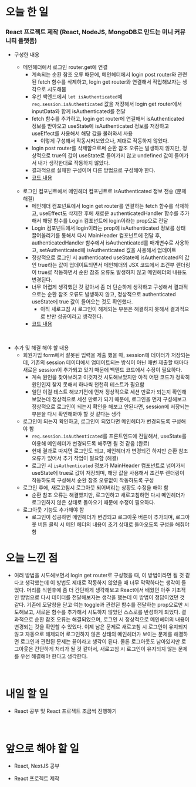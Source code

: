 # 오늘 한 일

### React 프로젝트 제작 (React, NodeJS, MongoDB로 만드는 미니 커뮤니티 플랫폼)

- 구성한 내용

  - 메인헤더에서 로그인 router.get에 연결
    - 계속되는 순환 참조 오류 때문에, 메인헤더에서 login post router와 관련된 fetch 함수를 삭제하고, login get router와 연결해서 작업해보자는 생각으로 시도해봄
    - 우선 백엔드에서 `let isAuthenticated`에 `req.session.isAuthenticated` 값을 저장해서 login get router에서 inputData와 함께 isAuthenticated를 전달
    - fetch 함수를 추가하고, login get router에 연결해서 isAuthenticated 정보를 받아오고 useState에 isAuthenticated 정보를 저장하고 useEffect를 사용해서 해당 값을 불러와서 사용
      - 이렇게 구성해서 작동시켜보았으나, 제대로 작동하지 않았다.
    - login post router를 삭제함으로써 순환 참조 오류는 발생하지 않지만, 정상적으로 true의 값이 useState로 들어가지 않고 undefined 값이 들어가서 내가 생각한대로 작동하지 않았다.
    - 결과적으로 실패한 구성이며 다른 방법으로 구성해야 한다.
    - [코드 내용](https://github.com/jeongsangtae/mini-community-platform/commit/12cb99f90de91bee606fe55491463fb3ed25bd74)

  <br />

  - 로그인 컴포넌트에서 메인헤더 컴포넌트로 isAuthenticated 정보 전송 (문제 해결)
    - 메인헤더 컴포넌트에서 login get router를 연결하는 fetch 함수를 삭제하고, useEffect도 삭제한 후에 새로운 authenticatedHandler 함수를 추가해서 해당 함수를 Login 컴포넌트에 login이라는 prop으로 전달
    - Login 컴포넌트에서 login이라는 prop에 isAuthenticated 정보를 상태 끌어올리기를 통해서 다시 MainHeader 컴포넌트에 전달 후, authenticatedHandler 함수에서 isAuthenticated를 매개변수로 사용하고, setAuthenticated에 isAuthenticated 값을 사용해서 업데이트
    - 정상적으로 로그인 시 authenticated useState에 isAuthenticated의 값인 true라는 값이 업데이트되면서 메인헤더의 JSX 코드에서 조건부 렌더링이 true로 작동하면서 순환 참조 오류도 발생하지 않고 메인헤더의 내용도 변경된다.
    - 너무 어렵게 생각했던 것 같아서 좀 더 단순하게 생각하고 구성해서 결과적으로는 순환 참조 오류도 발생하지 않고, 정상적으로 authenticated useState에 true 값이 들어오는 것도 확인했다.
      - 아직 새로고침 시 로그인이 해제되는 부분은 해결하지 못해서 결과적으로 반만 성공이라고 생각한다.
    - [코드 내용](https://github.com/jeongsangtae/mini-community-platform/commit/4cef562a4b3a1dd36b8c1c2d1d429be26506c8f9)

<br />

- 추가 및 해결 해야 할 내용
  - 회원가입 form에서 잘못된 입력을 제출 했을 때, session에 데이터가 저장되는데, 기존의 session 데이터에서 업데이트되는 방식이 아닌 매번 제출할 때마다 새로운 session이 추가되고 있기 때문에 백엔드 코드에서 수정이 필요하다.
    - 계속 원인을 찾아보려고 이것저것 시도해보았지만 아직 어떤 코드가 정확히 원인인지 찾지 못해서 하나씩 천천히 테스트가 필요함
    - 일단 이걸 테스트 해보기전에 먼저 정상적으로 세션 만료가 되는지 확인해보았는데 정상적으로 세션 만료가 되기 때문에, 로그인을 먼저 구성해보고 정상적으로 로그인이 되는지 확인을 해보고 안된다면, session에 저장되는 부분을 다시 확인해봐야 할 것 같다는 생각
  - 로그인이 되는지 확인하고, 로그인이 되었다면 메인헤더가 변경되도록 구성해야 함
    - `req.session.isAuthenticated`를 프론트엔드에 전달해서, useState를 이용해 메인헤더가 변경되도록 해주면 될 것 같음 (완료)
    - 현재 결과로 따지면 로그인도 되고, 메인헤더가 변경되긴 하지만 순환 참조 오류가 있어서 추가 작업이 필요함 (해결)
    - 로그인 시 `isAuthenticated` 정보가 MainHeader 컴포넌트로 넘어가서 useState에 true로 값이 저장되며, 해당 값을 사용해서 조건부 렌더링이 작동하도록 구성해서 순환 참조 오류없이 작동하도록 구성
  - 로그인 후에, 새로고침시 로그아웃 되어버리는 상황도 수정을 해야 함
    - 순환 참조 오류는 해결했지만, 로그인하고 새로고침하면 다시 메인헤더가 로그인하지 않은 상태로 돌아오기 때문에 수정이 필요하다.
  - 로그아웃 기능도 추가해야 함
    - 로그인이 성공하면 메인헤더가 변경되고 로그아웃 버튼이 추가되며, 로그아웃 버튼 클릭 시 메인 헤더의 내용이 초기 상태로 돌아오도록 구성을 해줘야 함

# 오늘 느낀 점

- 여러 방법을 시도해보면서 login get router로 구성했을 때, 이 방법이라면 될 것 같다고 생각했는데 이 방법도 제대로 작동하지 않았을 때 너무 막막하다는 생각이 들었다. 머리를 식힌후에 좀 더 간단하게 생각해보고 React에서 배웠던 아주 기초적인 방법으로 다시 데이터를 전달해보자는 생각을 했는데 이 방법이 정답이었던 것 같다. 기존에 모달창을 닫고 여는 toggle과 관련된 함수를 전달하는 prop으로만 시도해보고, 새로운 함수를 추가해서 시도하지 않았던 스스로를 반성하게 되었다. 결과적으로 순환 참조 오류는 해결되었으며, 로그인 시 정상적으로 메인헤더의 내용이 변경되는 것을 확인할 수 있었다. 이제 남은 문제로 새로고침 시 로그인이 유지되지 않고 자동으로 해제되어 로그인하지 않은 상태의 메인헤더가 보이는 문제를 해결하면 로그인과 관련된 문제는 끝이라고 생각이 된다. 물론 로그아웃도 남아있지만 로그아웃은 간단하게 처리가 될 것 같아서, 새로고침 시 로그인이 유지되지 않는 문제를 우선 해결해야 한다고 생각한다.

<br />

# 내일 할 일

- React 공부 및 React 프로젝트 조금씩 진행하기

<br />

# 앞으로 해야 할 일

- React, NextJS 공부

- React 프로젝트 제작

